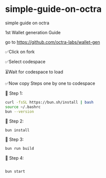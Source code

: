 # simple-guide-on-octra
simple guide on octra

1st Wallet generation Guide

go to https://github.com/octra-labs/wallet-gen

✅Click on fork

✅Select codespace

⏳Wait for codespace to load

✅Now copy Steps one by one to codespace

🔹 Step 1:

````bash
curl -fsSL https://bun.sh/install | bash
source ~/.bashrc
bun --version

````

🔹 Step 2:

````bash
bun install

````

🔹 Step 3:

````bash
bun run build
````

🔹 Step 4:

````bash

bun start

````
